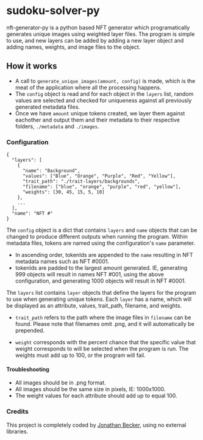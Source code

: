 
# sudoku-solver-py
nft-generator-py is a python based NFT generator which programatically generates unique images using weighted layer files. The program is simple to use, and new layers can  be added by adding a new layer object and adding names, weights, and image files to the object.

## How it works
- A call to `generate_unique_images(amount, config)` is made, which is the meat of the application where all the processing happens.
- The `config` object is read and for each object in the `layers` list, random values are selected and checked for uniqueness against all previously generated metadata files.
- Once we have `amount` unique tokens created, we layer them against eachother and output them and their metadata to their respective folders, `./metadata` and `./images`.

### Configuration
```
{
  "layers": [
    {
      "name": "Background",
      "values": ["Blue", "Orange", "Purple", "Red", "Yellow"],
      "trait_path": "./trait-layers/backgrounds",
      "filename": ["blue", "orange", "purple", "red", "yellow"],
      "weights": [30, 45, 15, 5, 10]
    },
    ...
  ],
  "name": "NFT #"
}
```

The `config` object is a dict that contains `layers` and `name` objects that can be changed to produce different outputs when running the program. Within metadata files, tokens are named using the configuration's `name` parameter. 
- In ascending order, tokenIds are appended to the `name` resulting in NFT metadata names such as NFT #0001. 
- tokenIds are padded to the largest amount generated. IE, generating 999 objects will result in names NFT #001, using the above configuration, and generating 1000 objects will result in NFT #0001.

The `layers` list contains `layer` objects that define the layers for the program to use when generating unique tokens. Each `layer` has a name,  which will be displayed as an attribute, values, trait_path, filename, and weights.
- `trait_path` refers to the path where the image files in `filename` can be found. Please note that filenames omit .png, and it will automatically be prepended.

- `weight` corresponds with the percent chance that the specific value that weight corresponds to will be selected when the program is run. The weights must add up to 100, or the program will fail.

#### Troubleshooting
- All images should be in .png format.
- All images should be the same size in pixels, IE: 1000x1000.
- The weight values for each attribute should add up to equal 100.

### Credits
This project is completely coded by [Jonathan Becker](https://jbecker.dev), using no external libraries.

